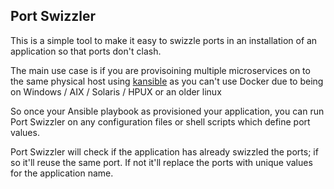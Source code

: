 ## Port Swizzler

This is a simple tool to make it easy to swizzle ports in an installation of an application so that ports don't clash.

The main use case is if you are provisoining multiple microservices on to the same physical host using [kansible](https://github.com/fabric8io/kansible) as you can't use Docker due to being on Windows / AIX / Solaris / HPUX or an older linux

So once your Ansible playbook as provisioned your application, you can run Port Swizzler on any configuration files or shell scripts which define port values.

Port Swizzler will check if the application has already swizzled the ports; if so it'll reuse the same port. If not it'll replace the ports with unique values for the application name.

